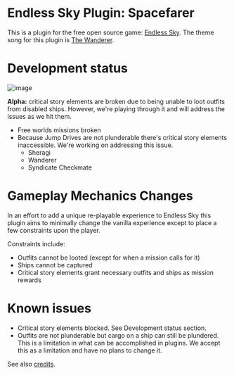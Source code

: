 # Endless Sky Plugin: Spacefarer

This is a plugin for the free open source game: [Endless Sky][ES].  The theme
song for this plugin is [The Wanderer][the-wanderer].

# Development status

![image](https://user-images.githubusercontent.com/875669/155867171-af301f43-8408-4db2-9430-e4f4a1a05843.png)

**Alpha:** critical story elements are broken due to being unable to loot
outfits from disabled ships.  However, we're playing through it and will address
the issues as we hit them.

- Free worlds missions broken
- Because Jump Drives are not plunderable there's critical story elements
  inaccessible.  We're working on addressing this issue.
  - Sheragi
  - Wanderer
  - Syndicate Checkmate

# Gameplay Mechanics Changes

In an effort to add a unique re-playable experience to Endless Sky this plugin
aims to minimally change the vanilla experience except to place a few
constraints upon the player.

Constraints include:

- Outfits cannot be looted (except for when a mission calls for it)
- Ships cannot be captured
- Critical story elements grant necessary outfits and ships as mission rewards

# Known issues

- Critical story elements blocked.  See Development status section.
- Outfits are not plunderable but cargo on a ship can still be plundered.  This
  is a limitation in what can be accomplished in plugins.  We accept this as a
  limitation and have no plans to change it.

See also [credits](credits.md).

[ES]: https://github.com/endless-sky/endless-sky
[the-wanderer]: https://www.youtube.com/watch?v=FCW0HviPEEY
